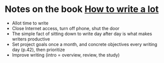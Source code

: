 # Notes on the book [How to write a lot](https://www.apa.org/pubs/books/4441010)

-   Allot time to write
-   Close Internet access, turn off phone, shut the door
-   The simple fact of sitting down to write day after day is what makes writers productive
-   Set project goals once a month, and concrete objectives every writing day (p.42), then prioritize
-   Improve writing (intro = overview, review, the study)
